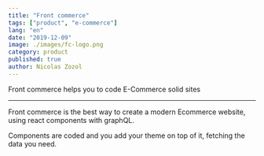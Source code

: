 ```yaml
---
title: "Front commerce"
tags: ["product", "e-commerce"]
lang: "en"
date: "2019-12-09"
image: ./images/fc-logo.png
category: product
published: true
author: Nicolas Zozol
---
```


Front commerce helps you to code E-Commerce solid sites

---

Front commerce is the best way to create a modern Ecommerce website, using react
components with graphQL.

Components are coded and you add your theme on top of it, fetching the data you need.
